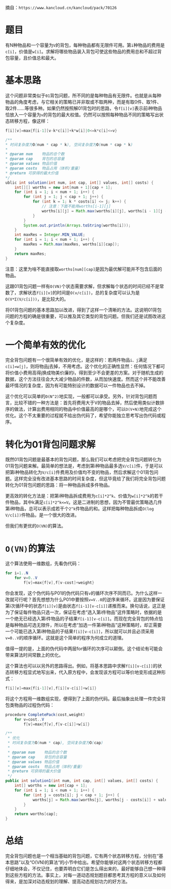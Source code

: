 摘自：`https://www.kancloud.cn/kancloud/pack/70126`

# 题目
有N种物品和一个容量为`V`的背包，每种物品都有无限件可用。第`i`种物品的费用是`c[i]`，价值是`w[i]`。求解将哪些物品装入背包可使这些物品的费用总和不超过背包容量，且价值总和最大。

# 基本思路
这个问题非常类似于`01`背包问题，所不同的是每种物品有无限件。也就是从每种物品的角度考虑，与它相关的策略已并非取或不取两种，而是有取0件、取1件、取2件……等很多种。如果仍然按照解01背包时的思路，令`f[i][v]`表示前i种物品恰放入一个容量为`v`的背包的最大权值。仍然可以按照每种物品不同的策略写出状态转移方程，像这样：

```java
f[i][v]=max{f[i-1][v-k*c[i]]+k*w[i]|0<=k*c[i]<=v}
```



```java
/**
* 时间复杂度为O(num * cap * k), 空间复杂度为O(num * cap * k)
*
* @param num    物品的总个数
* @param cap    背包的总容量
* @param values 物品价值
* @param costs  物品占用（体积/重量）
* @return 可获得的最大价值
*/
ublic int solution(int num, int cap, int[] values, int[] costs) {
	int[][] worths = new int[num + 1][cap + 1];
	for (int i = 1; i < num + 1; i++) {
		for (int j = 1; j < cap + 1; j++) {
			for (int k = 1; k * costs[i] <= j; k++) {
                // 注意：下面不能用worths[i-1][j]
				worths[i][j] = Math.max(worths[i][j], worths[i - 1][j - k * costs[i]] + k * values[i]);
			}
		}
		System.out.println(Arrays.toString(worths[i]));
	}
	int maxRes = Integer.MIN_VALUE;
	for (int i = 1; i < num + 1; i++) {
		maxRes = Math.max(maxRes, worths[i][cap]);
	}
	return maxRes;
}
```

注意：这里为啥不能直接取`worths[num][cap]`是因为最优解可能并不包含后面的物品。

这跟01背包问题一样有`O(VN)`个状态需要求解，但求解每个状态的时间已经不是常数了，求解状态`f[i][v]`的时间是`O(v/c[i])`，总的复杂度可以认为是`O(V*Σ(V/c[i]))`，是比较大的。

将01背包问题的基本思路加以改进，得到了这样一个清晰的方法。这说明01背包问题的方程的确是很重要，可以推及其它类型的背包问题。但我们还是试图改进这个复杂度。

# 一个简单有效的优化
完全背包问题有一个很简单有效的优化，是这样的：若两件物品`i、j`满足`c[i]=w[j]`，则将物品j去掉，不用考虑。这个优化的正确性显然：任何情况下都可将价值小费用高得j换成物美价廉的i，得到至少不会更差的方案。对于随机生成的数据，这个方法往往会大大减少物品的件数，从而加快速度。然而这个并不能改善最坏情况的复杂度，因为有可能特别设计的数据可以一件物品也去不掉。

这个优化可以简单的`O(N^2)`地实现，一般都可以承受。另外，针对背包问题而言，比较不错的一种方法是：首先将费用大于V的物品去掉，然后使用类似计数排序的做法，计算出费用相同的物品中价值最高的是哪个，可以`O(V+N)`地完成这个优化。这个不太重要的过程就不给出伪代码了，希望你能独立思考写出伪代码或程序。

# 转化为01背包问题求解
既然01背包问题是最基本的背包问题，那么我们可以考虑把完全背包问题转化为01背包问题来解。最简单的想法是，考虑到第i种物品最多选`V/c[i]`件，于是可以把第i种物品转化为`V/c[i]`件费用及价值均不变的物品，然后求解这个01背包问题。这样完全没有改进基本思路的时间复杂度，但这毕竟给了我们将完全背包问题转化为01背包问题的思路：将一种物品拆成多件物品。

更高效的转化方法是：把第i种物品拆成费用为`c[i]*2^k`、价值为`w[i]*2^k`的若干件物品，其中k满足`c[i]*2^k<=V`。这是二进制的思想，因为不管最优策略选几件第i种物品，总可以表示成若干个`2^k`件物品的和。这样把每种物品拆成`O(log V/c[i])`件物品，是一个很大的改进。

但我们有更优的`O(VN)`的算法。

# `O(VN)`的算法
这个算法使用一维数组，先看伪代码：

```java
for i=1..N
    for v=0..V
        f[v]=max{f[v],f[v-cost]+weight}
```

你会发现，这个伪代码与P01的伪代码只有`v`的循环次序不同而已。为什么这样一改就可行呢？首先想想为什么P01中要按照`v=V..0`的逆序来循环。这是因为要保证第i次循环中的状态`f[i][v]`是由状态`f[i-1][v-c[i]]`递推而来。换句话说，这正是为了保证每件物品只选一次，保证在考虑“选入第i件物品”这件策略时，依据的是一个绝无已经选入第i件物品的子结果`f[i-1][v-c[i]]`。而现在完全背包的特点恰是每种物品可选无限件，所以在考虑“加选一件第i种物品”这种策略时，却正需要一个可能已选入第i种物品的子结果`f[i][v-c[i]]`，所以就可以并且必须采用`v=0..V`的顺序循环。这就是这个简单的程序为何成立的道理。

值得一提的是，上面的伪代码中两层for循环的次序可以颠倒。这个结论有可能会带来算法时间常数上的优化。

这个算法也可以以另外的思路得出。例如，将基本思路中求解`f[i][v-c[i]]`的状态转移方程显式地写出来，代入原方程中，会发现该方程可以等价地变形成这种形式：

```java
f[i][v]=max{f[i-1][v],f[i][v-c[i]]+w[i]}
```

将这个方程用一维数组实现，便得到了上面的伪代码。最后抽象出处理一件完全背包类物品的过程伪代码：

```java
procedure CompletePack(cost,weight)
    for v=cost..V
        f[v]=max{f[v],f[v-c[i]]+w[i]}
```

```java
/**
 * 优化
 * 时间复杂度为O(num * cap), 空间复杂度为O(cap)
 *
 * @param num    物品的总个数
 * @param cap    背包的总容量
 * @param values 物品价值
 * @param costs  物品占用（体积/重量）
 * @return 可获得的最大价值
 */
public int solution1(int num, int cap, int[] values, int[] costs) {
	int[] worths = new int[cap + 1];
	for (int i = 1; i < num + 1; i++) {
		for (int j = costs[i]; j < cap + 1; j++) {
			worths[j] = Math.max(worths[j], worths[j - costs[i]] + values[i]);
		}
	}
	return worths[cap];
}
```



# 总结

完全背包问题也是一个相当基础的背包问题，它有两个状态转移方程，分别在“基本思路”以及“O(VN)的算法“的小节中给出。希望你能够对这两个状态转移方程都仔细地体会，不仅记住，也要弄明白它们是怎么得出来的，最好能够自己想一种得到这些方程的方法。事实上，对每一道动态规划题目都思考其方程的意义以及如何得来，是加深对动态规划的理解、提高动态规划功力的好方法。
